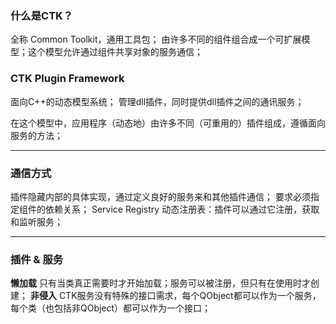 ### 什么是CTK？
全称 Common Toolkit，通用工具包；
由许多不同的组件组合成一个可扩展模型；这个模型允许通过组件共享对象的服务通信；

### CTK Plugin Framework
面向C++的动态模型系统；
管理dll插件，同时提供dll插件之间的通讯服务；

在这个模型中，应用程序（动态地）由许多不同（可重用的）插件组成，遵循面向服务的方法；

---
### 通信方式

插件隐藏内部的具体实现，通过定义良好的服务来和其他插件通信；
要求必须指定组件的依赖关系；
Service Registry 动态注册表：插件可以通过它注册，获取和监听服务；

---

### 插件 & 服务
**懒加载**
只有当类真正需要时才开始加载；服务可以被注册，但只有在使用时才创建；
**非侵入**
CTK服务没有特殊的接口需求，每个QObject都可以作为一个服务，每个类（也包括非QObject）都可以作为一个接口；